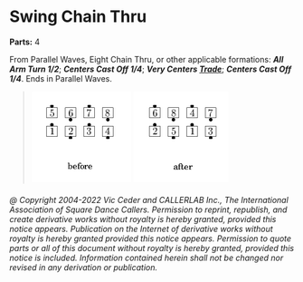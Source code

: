
# Swing Chain Thru
**Parts:** 4  

From Parallel Waves, Eight
Chain Thru, or other applicable formations:
***All Arm Turn 1/2***;
***Centers Cast Off 1/4***;
***Very Centers [Trade](../b2/trade.md)***;
***Centers Cast Off 1/4***.
Ends in Parallel Waves.

> 
> ![alt](swing_chain_thru-1.png)
> ![alt](swing_chain_thru-2.png)
> 

###### @ Copyright 2004-2022 Vic Ceder and CALLERLAB Inc., The International Association of Square Dance Callers. Permission to reprint, republish, and create derivative works without royalty is hereby granted, provided this notice appears. Publication on the Internet of derivative works without royalty is hereby granted provided this notice appears. Permission to quote parts or all of this document without royalty is hereby granted, provided this notice is included. Information contained herein shall not be changed nor revised in any derivation or publication.
